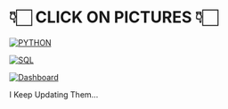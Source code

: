 # 👇🏻 CLICK ON PICTURES 👇🏻

[![PYTHON](https://github.com/user-attachments/assets/db3f9027-ede4-4d1b-b571-9056b5e5f312)](https://github.com/MinaRavi/3-Of-My-Skills/blob/main/Python/README.md)

[![SQL](https://github.com/user-attachments/assets/5f93b827-992f-4ae5-a25c-528e9d2a61b6)](https://github.com/MinaRavi/3-Of-My-Skills/blob/main/SQL/README.md)

[![Dashboard](https://github.com/user-attachments/assets/f503d4fa-087e-4792-851d-d564f44e60e0)](https://github.com/MinaRavi/3-Of-My-Skills/blob/main/Dashboard)

I Keep Updating Them...
